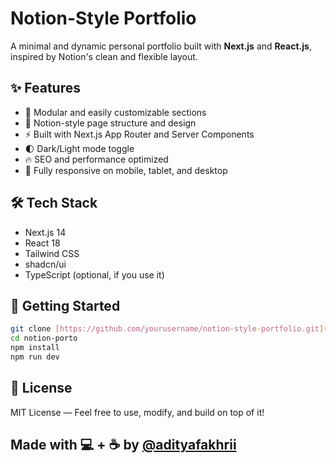 
# Notion-Style Portfolio

A minimal and dynamic personal portfolio built with **Next.js** and **React.js**, inspired by Notion's clean and flexible layout.

## ✨ Features

- 🧩 Modular and easily customizable sections
- 📄 Notion-style page structure and design
- ⚡ Built with Next.js App Router and Server Components
- 🌓 Dark/Light mode toggle
- 🔥 SEO and performance optimized
- 📱 Fully responsive on mobile, tablet, and desktop

## 🛠️ Tech Stack

- Next.js 14
- React 18
- Tailwind CSS
- shadcn/ui
- TypeScript (optional, if you use it)

## 🚀 Getting Started

```bash
git clone [https://github.com/yourusername/notion-style-portfolio.git](https://github.com/adityafakhrii/notion-porto.git)
cd notion-porto
npm install
npm run dev
```

## 📄 License
MIT License — Feel free to use, modify, and build on top of it!


## Made with 💻 + ☕ by [@adityafakhrii](https://www.instagram.com/adityafakhrii/)

